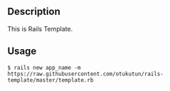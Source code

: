 ## Description
 This is Rails Template.

## Usage

```
$ rails new app_name -m https://raw.githubusercontent.com/otukutun/rails-template/master/template.rb
```
